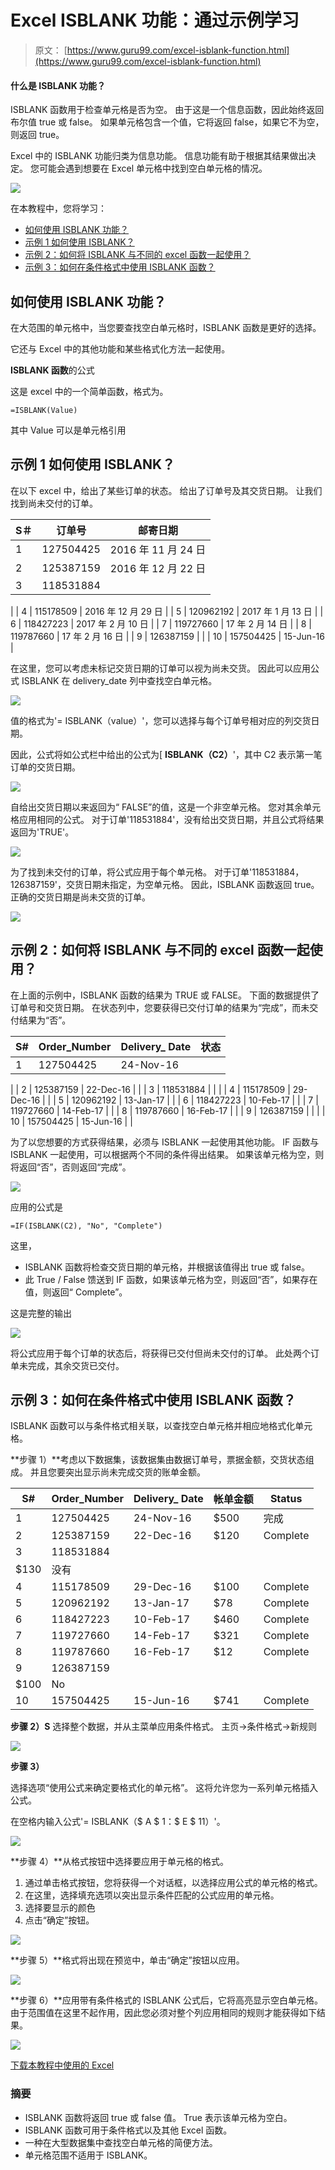 # Excel ISBLANK 功能：通过示例学习

> 原文： [https://www.guru99.com/excel-isblank-function.html](https://www.guru99.com/excel-isblank-function.html)

#### 什么是 ISBLANK 功能？

ISBLANK 函数用于检查单元格是否为空。 由于这是一个信息函数，因此始终返回布尔值 true 或 false。 如果单元格包含一个值，它将返回 false，如果它不为空，则返回 true。

Excel 中的 ISBLANK 功能归类为信息功能。 信息功能有助于根据其结果做出决定。 您可能会遇到想要在 Excel 单元格中找到空白单元格的情况。

![](img/9881300220da5d75e953d2dda2d2b276.png)

在本教程中，您将学习：

*   [如何使用 ISBLANK 功能？](#1)
*   [示例 1 如何使用 ISBLANK？](#2)
*   [示例 2：如何将 ISBLANK 与不同的 excel 函数一起使用？](#3)
*   [示例 3：如何在条件格式中使用 ISBLANK 函数？](#4)

## 如何使用 ISBLANK 功能？

在大范围的单元格中，当您要查找空白单元格时，ISBLANK 函数是更好的选择。

它还与 Excel 中的其他功能和某些格式化方法一起使用。

**ISBLANK 函数**的公式

这是 excel 中的一个简单函数，格式为。

```
=ISBLANK(Value)

```

其中 Value 可以是单元格引用

## 示例 1 如何使用 ISBLANK？

在以下 excel 中，给出了某些订单的状态。 给出了订单号及其交货日期。 让我们找到尚未交付的订单。

| S＃ | 订单号 | 邮寄日期 |
| --- | --- | --- |
| 1 | 127504425 | 2016 年 11 月 24 日 |
| 2 | 125387159 | 2016 年 12 月 22 日 |
| 3 | 118531884 | 
 |
| 4 | 115178509 | 2016 年 12 月 29 日 |
| 5 | 120962192 | 2017 年 1 月 13 日 |
| 6 | 118427223 | 2017 年 2 月 10 日 |
| 7 | 119727660 | 17 年 2 月 14 日 |
| 8 | 119787660 | 17 年 2 月 16 日 |
| 9 | 126387159 | 
 |
| 10 | 157504425 | 15-Jun-16 |

在这里，您可以考虑未标记交货日期的订单可以视为尚未交货。 因此可以应用公式 ISBLANK 在 delivery_date 列中查找空白单元格。

![](img/c9ad1f00557f1e9ff65f6e7dde5d6fd2.png)

值的格式为'= ISBLANK（value）'，您可以选择与每个订单号相对应的列交货日期。

因此，公式将如公式栏中给出的公式为[ **ISBLANK（C2）**'，其中 C2 表示第一笔订单的交货日期。

![](img/12bd6b901ec5d4086c2e77817994a031.png)

自给出交货日期以来返回为“ FALSE”的值，这是一个非空单元格。 您对其余单元格应用相同的公式。 对于订单'118531884'，没有给出交货日期，并且公式将结果返回为'TRUE'。

![](img/e424928c73749b1d9bb864bcb778f2fc.png)

为了找到未交付的订单，将公式应用于每个单元格。 对于订单'118531884，126387159'，交货日期未指定，为空单元格。 因此，ISBLANK 函数返回 true。 正确的交货日期是尚未交货的订单。

![](img/41756cc0a1ef8950a3d51b3eb2b3874b.png)

## 示例 2：如何将 ISBLANK 与不同的 excel 函数一起使用？

在上面的示例中，ISBLANK 函数的结果为 TRUE 或 FALSE。 下面的数据提供了订单号和交货日期。 在状态列中，您要获得已交付订单的结果为“完成”，而未交付结果为“否”。

| S# | Order_Number | Delivery_ Date | 状态 |
| --- | --- | --- | --- |
| 1 | 127504425 | 24-Nov-16 | 
 |
| 2 | 125387159 | 22-Dec-16 | 
 |
| 3 | 118531884 | 
 | 
 |
| 4 | 115178509 | 29-Dec-16 | 
 |
| 5 | 120962192 | 13-Jan-17 | 
 |
| 6 | 118427223 | 10-Feb-17 | 
 |
| 7 | 119727660 | 14-Feb-17 | 
 |
| 8 | 119787660 | 16-Feb-17 | 
 |
| 9 | 126387159 | 
 | 
 |
| 10 | 157504425 | 15-Jun-16 | 
 |

为了以您想要的方式获得结果，必须与 ISBLANK 一起使用其他功能。 IF 函数与 ISBLANK 一起使用，可以根据两个不同的条件得出结果。 如果该单元格为空，则将返回“否”，否则返回“完成”。

![](img/12e3825bf770f0824e1c3c3aafd49007.png)

应用的公式是

```
=IF(ISBLANK(C2), "No", "Complete")

```

这里，

*   ISBLANK 函数将检查交货日期的单元格，并根据该值得出 true 或 false。
*   此 True / False 馈送到 IF 函数，如果该单元格为空，则返回“否”，如果存在值，则返回“ Complete”。

这是完整的输出

![](img/a327839488539db5d2b8d8786ce96348.png)

将公式应用于每个订单的状态后，将获得已交付但尚未交付的订单。 此处两个订单未完成，其余交货已交付。

## 示例 3：如何在条件格式中使用 ISBLANK 函数？

ISBLANK 函数可以与条件格式相关联，以查找空白单元格并相应地格式化单元格。

**步骤 1）**考虑以下数据集，该数据集由数据订单号，票据金额，交货状态组成。 并且您要突出显示尚未完成交货的账单金额。

| S# | Order_Number | Delivery_ Date | 帐单金额 | Status |
| --- | --- | --- | --- | --- |
| 1 | 127504425 | 24-Nov-16 | $500 | 完成 |
| 2 | 125387159 | 22-Dec-16 | $120 | Complete |
| 3 | 118531884 | 
 | $130 | 没有 |
| 4 | 115178509 | 29-Dec-16 | $100 | Complete |
| 5 | 120962192 | 13-Jan-17 | $78 | Complete |
| 6 | 118427223 | 10-Feb-17 | $460 | Complete |
| 7 | 119727660 | 14-Feb-17 | $321 | Complete |
| 8 | 119787660 | 16-Feb-17 | $12 | Complete |
| 9 | 126387159 | 
 | $100 | No |
| 10 | 157504425 | 15-Jun-16 | $741 | Complete |

**步骤 2）S** 选择整个数据，并从主菜单应用条件格式。 主页->条件格式->新规则

![](img/0993a7405c9cf03e2970f03112ef653c.png)

**步骤 3）**

选择选项“使用公式来确定要格式化的单元格”。 这将允许您为一系列单元格插入公式。

在空格内输入公式'= ISBLANK（$ A $ 1：$ E $ 11）'。

![](img/9069d1a0bba5457538830ab9b0021b49.png)

**步骤 4）**从格式按钮中选择要应用于单元格的格式。

1.  通过单击格式按钮，您将获得一个对话框，以选择应用公式的单元格的格式。
2.  在这里，选择填充选项以突出显示条件匹配的公式应用的单元格。
3.  选择要显示的颜色
4.  点击“确定”按钮。

![](img/5f48a5e282fc18ebf1e144a5227fdc07.png)

**步骤 5）**格式将出现在预览中，单击“确定”按钮以应用。

![](img/77797abe96bfecf3ed9167e3bacd386c.png)

**步骤 6）**应用带有条件格式的 ISBLANK 公式后，它将高亮显示空白单元格。 由于范围值在这里不起作用，因此您必须对整个列应用相同的规则才能获得如下结果。

![](img/962560d31d05a6d3b076c013dceb4513.png)

[下载本教程中使用的 Excel](https://drive.google.com/uc?export=download&id=1NvFPR0bfH1Dt4rvzGTBel-qbu98g5IPx)

### 摘要

*   ISBLANK 函数将返回 true 或 false 值。 True 表示该单元格为空白。
*   ISBLANK 函数可用于条件格式以及其他 Excel 函数。
*   一种在大型数据集中查找空白单元格的简便方法。
*   单元格范围不适用于 ISBLANK。